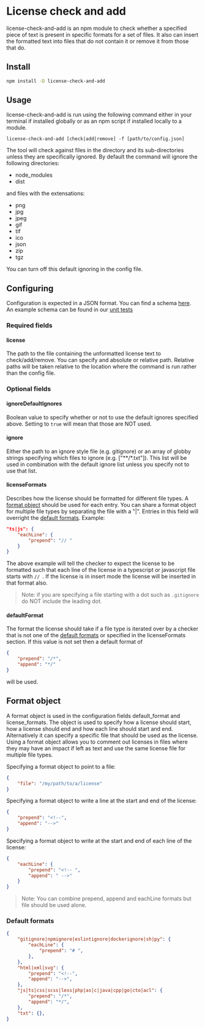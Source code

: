 # License check and add

license-check-and-add is an npm module to check whether a specified piece of text is present in specific formats for a set of files. It also can insert the formatted text into files that do not contain it or remove it from those that do.

## Install
``` bash
npm install -D license-check-and-add
```

## Usage
license-check-and-add is run using the following command either in your terminal if installed globally or as an npm script if installed locally to a module.

```
license-check-and-add [check|add|remove] -f [path/to/config.json]
```

The tool will check against files in the directory and its sub-directories unless they are specifically ignored. By default the command will ignore the following directories:

- node_modules
- dist

and files with the extensations:
- png
- jpg
- jpeg
- gif
- tif
- ico
- json
- zip
- tgz

You can turn off this default ignoring in the config file.

## Configuring
Configuration is expected in a JSON format. You can find a schema [here](https://github.com/awjh/license-check-and-add/blob/master/config-schema.json). An example schema can be found in our [unit tests](https://github.com/awjh/license-check-and-add/blob/master/test/license-check-and-add-config.json)

### Required fields

#### license
The path to the file containing the unformatted license text to check/add/remove. You can specify and absolute or relative path. Relative paths will be taken relative to the location where the command is run rather than the config file.

### Optional fields

#### ignoreDefaultIgnores
Boolean value to specify whether or not to use the default ignores specified above. Setting to `true` will mean that those are NOT used.

#### ignore
Either the path to an ignore style file (e.g. gitignore) or an array of globby strings specifying which files to ignore (e.g. ["**/*.txt"]). This list will be used in combination with the default ignore list unless you specify not to use that list.

#### licenseFormats
Describes how the license should be formatted for different file types. A [format object](#format-object) should be used for each entry. You can share a format object for multiple file types by separating the file with a "|". Entries in this field will overright the [default formats](#default-format). Example:

``` json
"ts|js": {
    "eachLine": {
        "prepend": "// "
    }
}
```

The above example will tell the checker to expect the license to be formatted such that each line of the license in a typescript or javascript file starts with `// `. If the license is in insert mode the license will be inserted in that format also. 

> Note: if you are specifying a file starting with a dot such as `.gitignore` do NOT include the leading dot.

#### defaultFormat
The format the license should take if a file type is iterated over by a checker that is not one of the [default formats](#default-formats) or specified in the licenseFormats section. If this value is not set then a default format of 

``` json
{
    "prepend": "/*",
    "append": "*/"
}
```

will be used.

## Format object
A format object is used in the configuration fields default_format and license_formats. The object is used to specify how a license should start, how a license should end and how each line should start and end. Alternatively it can specify a specific file that should be used as the license. Using a format object allows you to comment out licenses in files where they may have an impact if left as text and use the same license file for multiple file types.

Specifying a format object to point to a file:
``` json
{
    "file": "/my/path/to/a/license"
}
```

Specifying a format object to write a line at the start and end of the license:
``` json
{
    "prepend": "<!--",
    "append": "-->"
}
```

Specifying a format object to write at the start and end of each line of the license:
``` json
{
    "eachLine": {
        "prepend": "<!-- ",
        "append": " -->"
    }
}
```

> Note: You can combine prepend, append and eachLine formats but file should be used alone.

### <a name="default-formats" >Default formats</a>
``` json
{
    "gitignore|npmignore|eslintignore|dockerignore|sh|py": {
        "eachLine": {
            "prepend": "# ",
        },
    },
    "html|xml|svg": {
        "prepend": "<!--",
        "append": "-->",
    },
    "js|ts|css|scss|less|php|as|c|java|cpp|go|cto|acl": {
        "prepend": "/*",
        "append": "*/",
    },
    "txt": {},
}
```
